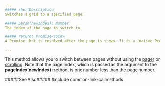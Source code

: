 ```yaml
---
##### shortDescription
Switches a grid to a specified page.

##### param(newIndex): Number
The index of the page to switch to.

##### return: Promise<void>
A Promise that is resolved after the page is shown. It is a [native Promise](https://developer.mozilla.org/en-US/docs/Web/JavaScript/Reference/Global_Objects/Promise) or a [jQuery.Promise](https://api.jquery.com/Types/#Promise) when you use jQuery.

---
```

This method allows you to switch between pages without using the [pager](/concepts/05%20Widgets/DataGrid/35%20Paging/10%20User%20Interaction.md '/Documentation/Guide/Widgets/DataGrid/Paging/#User_Interaction') or [scrolling](/concepts/05%20Widgets/DataGrid/40%20Scrolling '/Documentation/Guide/Widgets/DataGrid/Scrolling/'). Note that the page index, which is passed as the argument to the **pageIndex(newIndex)** method, is one number less than the page number.

#####See Also#####
#include common-link-callmethods
